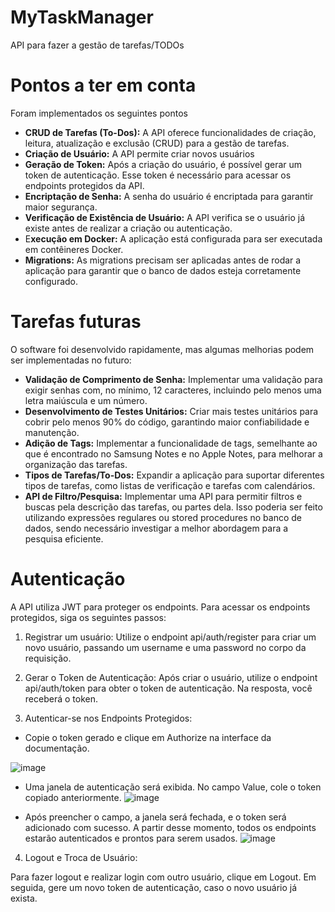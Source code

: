 # MyTaskManager

API para fazer a gestão de tarefas/TODOs

# Pontos a ter em conta
Foram implementados os seguintes pontos
 - **CRUD de Tarefas (To-Dos):** A API oferece funcionalidades de criação, leitura, atualização e exclusão (CRUD) para a gestão de tarefas.
 - **Criação de Usuário:** A API permite criar novos usuários
 - **Geração de Token:** Após a criação do usuário, é possível gerar um token de autenticação. Esse token é necessário para acessar os endpoints protegidos da API.
 - **Encriptação de Senha:** A senha do usuário é encriptada para garantir maior segurança.
 - **Verificação de Existência de Usuário:** A API verifica se o usuário já existe antes de realizar a criação ou autenticação.
 - E**xecução em Docker:** A aplicação está configurada para ser executada em contêineres Docker.
 - **Migrations:** As migrations precisam ser aplicadas antes de rodar a aplicação para garantir que o banco de dados esteja corretamente configurado.

# Tarefas futuras

O software foi desenvolvido rapidamente, mas algumas melhorias podem ser implementadas no futuro:

 - **Validação de Comprimento de Senha:** Implementar uma validação para exigir senhas com, no mínimo, 12 caracteres, incluindo pelo menos uma letra maiúscula e um número.
 - **Desenvolvimento de Testes Unitários:** Criar mais testes unitários para cobrir pelo menos 90% do código, garantindo maior confiabilidade e manutenção.
 - **Adição de Tags:** Implementar a funcionalidade de tags, semelhante ao que é encontrado no Samsung Notes e no Apple Notes, para melhorar a organização das tarefas.
 - **Tipos de Tarefas/To-Dos:** Expandir a aplicação para suportar diferentes tipos de tarefas, como listas de verificação e tarefas com calendários.
 - **API de Filtro/Pesquisa:** Implementar uma API para permitir filtros e buscas pela descrição das tarefas, ou partes dela. Isso poderia ser feito utilizando expressões regulares ou stored procedures no banco de dados, sendo necessário investigar a melhor abordagem para a pesquisa eficiente.

# Autenticação

A API utiliza JWT para proteger os endpoints. Para acessar os endpoints protegidos, siga os seguintes passos:

1) Registrar um usuário: Utilize o endpoint api/auth/register para criar um novo usuário, passando um username e uma password no corpo da requisição.

2) Gerar o Token de Autenticação: Após criar o usuário, utilize o endpoint api/auth/token para obter o token de autenticação. Na resposta, você receberá o token.

3) Autenticar-se nos Endpoints Protegidos:

 - Copie o token gerado e clique em Authorize na interface da documentação.

![image](https://github.com/user-attachments/assets/4dd8af8e-9fe6-45d5-97fa-9b84fb41e617)

 - Uma janela de autenticação será exibida. No campo Value, cole o token copiado anteriormente.
![image](https://github.com/user-attachments/assets/940b0e1c-a9cd-44d4-a3d6-8e97f231c1cc)

 - Após preencher o campo, a janela será fechada, e o token será adicionado com sucesso. A partir desse momento, todos os endpoints estarão autenticados e prontos para serem usados.
![image](https://github.com/user-attachments/assets/653c86aa-d9ac-4ed1-b586-7a69c44e6746)

4) Logout e Troca de Usuário:

Para fazer logout e realizar login com outro usuário, clique em Logout.
Em seguida, gere um novo token de autenticação, caso o novo usuário já exista.


